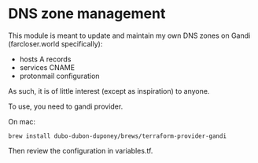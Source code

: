 # DNS zone management

This module is meant to update and maintain my own DNS zones on Gandi (farcloser.world specifically):

 * hosts A records
 * services CNAME
 * protonmail configuration

As such, it is of little interest (except as inspiration) to anyone.

To use, you need to gandi provider.

On mac:

```
brew install dubo-dubon-duponey/brews/terraform-provider-gandi
```

Then review the configuration in variables.tf.
